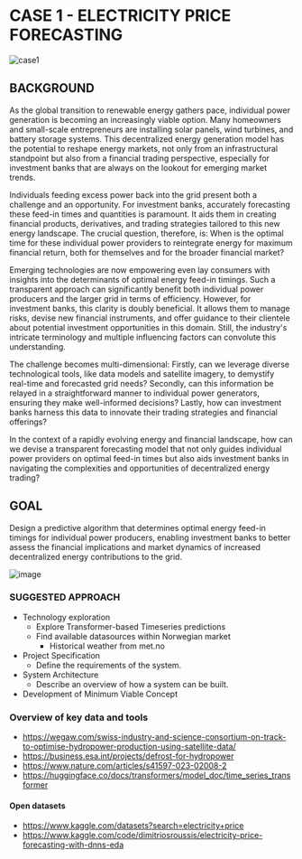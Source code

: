 # CASE 1 - ELECTRICITY PRICE FORECASTING
![case1](https://github.com/Eik-Lab/NBIM-hackathon/assets/91673370/819d8d33-4b45-4052-8cd3-dca9c4cb2ee7)

## BACKGROUND
As the global transition to renewable energy gathers pace, individual power generation is becoming an increasingly viable option. Many homeowners and small-scale entrepreneurs are installing solar panels, wind turbines, and battery storage systems. This decentralized energy generation model has the potential to reshape energy markets, not only from an infrastructural standpoint but also from a financial trading perspective, especially for investment banks that are always on the lookout for emerging market trends. 

Individuals feeding excess power back into the grid present both a challenge and an opportunity. For investment banks, accurately forecasting these feed-in times and quantities is paramount. It aids them in creating financial products, derivatives, and trading strategies tailored to this new energy landscape. The crucial question, therefore, is: When is the optimal time for these individual power providers to reintegrate energy for maximum financial return, both for themselves and for the broader financial market? 

Emerging technologies are now empowering even lay consumers with insights into the determinants of optimal energy feed-in timings. Such a transparent approach can significantly benefit both individual power producers and the larger grid in terms of efficiency. However, for investment banks, this clarity is doubly beneficial. It allows them to manage risks, devise new financial instruments, and offer guidance to their clientele about potential investment opportunities in this domain. Still, the industry's intricate terminology and multiple influencing factors can convolute this understanding. 

The challenge becomes multi-dimensional: Firstly, can we leverage diverse technological tools, like data models and satellite imagery, to demystify real-time and forecasted grid needs? Secondly, can this information be relayed in a straightforward manner to individual power generators, ensuring they make well-informed decisions? Lastly, how can investment banks harness this data to innovate their trading strategies and financial offerings? 

In the context of a rapidly evolving energy and financial landscape, how can we devise a transparent forecasting model that not only guides individual power providers on optimal feed-in times but also aids investment banks in navigating the complexities and opportunities of decentralized energy trading? 


## GOAL

Design a predictive algorithm that determines optimal energy feed-in timings for individual power producers, enabling investment banks to better assess the financial implications and market dynamics of increased decentralized energy contributions to the grid.

![image](https://github.com/Eik-Lab/NBIM-hackathon/assets/37374275/39667a9f-6e39-468b-a38d-af27bc52ff55)

### SUGGESTED APPROACH

- Technology exploration
  - Explore Transformer-based Timeseries predictions
  - Find available datasources within Norwegian market
    - Historical weather from met.no
- Project Specification
  - Define the requirements of the system.
- System Architecture
  - Describe an overview of how a system can be built.
- Development of Minimum Viable Concept

### Overview of key data and tools

- https://wegaw.com/swiss-industry-and-science-consortium-on-track-to-optimise-hydropower-production-using-satellite-data/
- https://business.esa.int/projects/defrost-for-hydropower
- https://www.nature.com/articles/s41597-023-02008-2
- https://huggingface.co/docs/transformers/model_doc/time_series_transformer

#### Open datasets

- https://www.kaggle.com/datasets?search=electricity+price
- https://www.kaggle.com/code/dimitriosroussis/electricity-price-forecasting-with-dnns-eda
